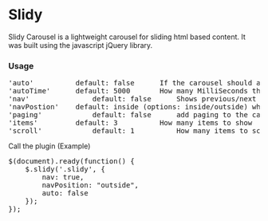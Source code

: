 Slidy
=====

Slidy Carousel is a lightweight carousel for sliding html based content. It was built using the javascript jQuery library.

<h3>Usage</h3>

<pre>
'auto'			default: false		If the carousel should automatically rotate
'autoTime'		default: 5000		How many MilliSeconds the carousel should automatically rotate
'nav'				default: false		Shows previous/next links
'navPostion'	default: inside	(options: inside/outside) where the nav links should appear
'paging'			default: false		add paging to the carousel
'items'			default: 3			How many items to show
'scroll'			default: 1			How many items to scroll each click or auto rotate
</pre>

<p>Call the plugin (Example)</p>

<pre>
$(document).ready(function() {
	$.slidy('.slidy', {
		nav: true,
		navPosition: "outside",
		auto: false
	});
});
</pre>
